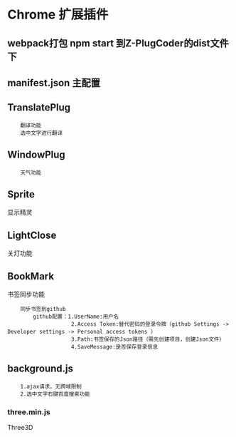 # Chrome 扩展插件
## webpack打包 npm start 到Z-PlugCoder的dist文件下
## manifest.json 主配置

## TranslatePlug
```
    翻译功能
    选中文字进行翻译
```
## WindowPlug
```
    天气功能
```
## Sprite
显示精灵
## LightClose
关灯功能
## BookMark
书签同步功能
```
    同步书签到github
        github配置：1.UserName:用户名
                    2.Access Token:替代密码的登录令牌（github Settings -> Developer settings -> Personal access tokens ）
                    3.Path:书签保存的Json路径（需先创建项目，创建Json文件）
                    4.SaveMessage:是否保存登录信息
```

## background.js
```
    1.ajax请求，无跨域限制
    2.选中文字右键百度搜索功能
```
### three.min.js
Three3D
